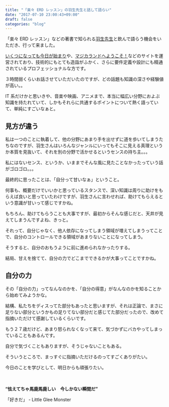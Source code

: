 ```yaml
---
title: "「楽々 ERD レッスン」の羽生先生と話して語らい"
date: "2017-07-10 23:00:43+09:00"
draft: false
categories: "blog"
---
```

「楽々 ERD レッスン」などの著書で知られる[羽生先生](http://amzn.to/2tFOdLL)と飲んで語らう機会をいただき、行って来ました。

[いくつになっても今日が始まり](http://habuakihiro.hatenablog.com/)や、[マジカランドへようこそ！](https://www.magicaland.org/)などのサイトを運営されており、技術的にもとても造詣がふかく、さらに要件定義や設計にも精通されているプロフェッショナルな方です。

３時間弱くらいお話させていただいたのですが、どの話題も知識の深さや経験値が高い。。

IT 系だけかと思いきや、音楽や映画、アニメまで、本当に幅広い分野におよぶ知識を持たれていて、しかもそれらに共通するポイントについて熱く語っていて、単純にすごいなぁと。

## 見方が違う

私は一つのことに執着して、他の分野にあまり手を出せずに道を歩いてしまうたちなのですが、羽生さんはいろんなジャンルにいってもそこに見える真理というか本質を見抜いて、それを別の分野で活かせるというセンスの持ち主。。。

私にはないセンス、というか、いままでそんな風に見たことなかったっていう話がゴロゴロ。。。

最終的に思ったことは、「自分って甘いなぁ」ということ。

何事も、概要だけでいいかと思っているスタンスで、深い知識は周りに助けをもらえば良いと思っていたわけですが、羽生さんに言わせれば、助けてもらえるという意識が甘いって感じですかね。

もちろん、助けてもらうことも大事ですが、最初からそんな感じだと、天井が見えてしまうんですよね、きっと。

それって、自分じゃなく、他人依存になってしまう領域が増えてしまうってことで、自分のコントロールできる領域があまりないことになってしまう。

そうすると、自分のおもうように前に進められなかったりする。

結局、甘えを捨てて、自分の力でどこまでできるかが大事ってことですかね。

## 自分の力

その「自分の力」ってなんなのかを、「自分の得意」がなんなのかを知ることから始めてみようかな。

結構、私たちをディスってた部分もあったと思いますが、それは正論で、まさに足りない部分というかもの足りてない部分だと感じてた部分だったので、改めて指摘いただけて感謝しているくらいです。

もう２７歳だけど、あまり怒られなくなって来て、気づかずにバカやってしまっていることもあるんです。

自分で気づくこともありますが、そうじゃないこともある。

そういうところで、まっすぐに指摘いただけるのってすごくありがたい。

今日のことを学びとして、明日からも頑張りたい。

　　

**“怯えてちゃ馬鹿馬鹿しい　今しかない瞬間だ”**

「好きだ」 - Little Glee Monster